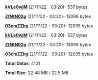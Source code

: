 [**kVLe0wjM**](/data/kVLe0wjM.txt) (21/11/22 - 03:20)- 537 bytes

[**ZfNtN02g**](/data/ZfNtN02g.txt) (21/11/22 - 03:20)- 13086 bytes

[**03cmZZhg**](/data/03cmZZhg.txt) (21/11/22 - 03:20)- 12035 bytes

[**kVLe0wjM**](/data/kVLe0wjM.txt) (21/11/22 - 03:20)- 537 bytes

[**ZfNtN02g**](/data/ZfNtN02g.txt) (21/11/22 - 03:20)- 13086 bytes

[**03cmZZhg**](/data/03cmZZhg.txt) (21/11/22 - 03:20)- 12035 bytes

**Total Datas**: 4101

**Total Size**: 22.48 MB / 22.5 MB
